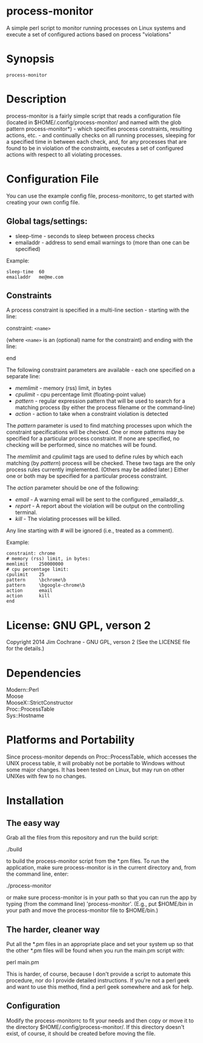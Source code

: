 process-monitor
===============

A simple perl script to monitor running processes on Linux systems and
execute a set of configured actions based on process "violations"

Synopsis
===============

    process-monitor

Description
===============

process-monitor is a fairly simple script that reads a configuration file
(located in $HOME/.config/process-monitor/ and named with the glob pattern
process-monitor\*) - which specifies process constraints, resulting
actions, etc. - and continually checks on all running processes, sleeping
for a specified time in between each check, and, for any processes that
are found to be in violation of the constraints, executes a set of
configured actions with respect to all violating processes.

Configuration File
===============
You can use the example config file, process-monitorrc, to get started with
creating your own config file.

Global tags/settings:
---------------

* sleep-time - seconds to sleep between process checks
* emailaddr  - address to send email warnings to (more than one can be
specified)

Example:

    sleep-time  60
    emailaddr   me@me.com

Constraints
---------------

A process constraint is specified in a multi-line section - starting with
the line:

constraint: `<name>`  

(where `<name>` is an (optional) name for the constraint) and ending with
the line:

end

The following constraint parameters are available - each one specified on
a separate line:

* _memlimit_ - memory (rss) limit, in bytes
* _cpulimit_ - cpu percentage limit (floating-point value)
* _pattern_ - regular expression pattern that will be used to search for a
matching process (by either the process filename or the command-line)
* _action_ - action to take when a constraint violation is detected

The _pattern_ parameter is used to find matching processes upon which the
constraint specifications will be checked.  One or more patterns may be
specified for a particular process constraint.  If none are specified, no
checking will be performed, since no matches will be found.

The _memlimit_ and _cpulimit_ tags are used to define rules by which each
matching (by _pattern_) process will be checked.  These two tags are
the only process rules currently implemented.  (Others may be added later.)
Either one or both may be specified for a particular process constraint.

The _action_ parameter should be one of the following:

* _email_ - A warning email will be sent to the configured _emailaddr_s.
* _report_ - A report about the violation will be output on the controlling
terminal.
* _kill_ - The violating processes will be killed.

Any line starting with # will be ignored (i.e., treated as a comment).

Example:

    constraint: chrome
    # memory (rss) limit, in bytes:
    memlimit    250000000
    # cpu percentage limit:
    cpulimit    25
    pattern     \bchrome\b
    pattern     \bgoogle-chrome\b
    action      email
    action      kill
    end

License:  GNU GPL, verson 2
===============

Copyright 2014  Jim Cochrane - GNU GPL, verson 2 (See the LICENSE file
for the details.)

Dependencies
===============

Modern::Perl  
Moose  
MooseX::StrictConstructor  
Proc::ProcessTable  
Sys::Hostname  

Platforms and Portability
===============

Since process-monitor depends on Proc::ProcessTable, which accesses the
UNIX process table, it will probably not be portable to Windows without
some major changes.  It has been tested on Linux, but may run on other
UNIXes with few to no changes.

Installation
===============
The easy way
---------------
Grab all the files from this repository and run the build script:

./build

to build the process-monitor script from the \*.pm files.  To run the
application, make sure process-monitor is in the current directory and,
from the command line, enter:

./process-monitor

or make sure process-monitor is in your path so that you can run the app by
typing (from the command line) 'process-monitor'. (E.g., put $HOME/bin in
your path and move the process-monitor file to $HOME/bin.)

The harder, cleaner way
---------------
Put all the \*.pm files in an appropriate place and set your system up so
that the other \*.pm files will be found when you run the main.pm script with:

perl main.pm

This is harder, of course, because I don't provide a script to automate this
procedure, nor do I provide detailed instructions.  If you're not a perl
geek and want to use this method, find a perl geek somewhere and ask for
help.

Configuration
---------------
Modify the process-monitorrc to fit your needs and then copy or move it to
the directory $HOME/.config/process-monitor/.  If this directory doesn't
exist, of course, it should be created before moving the file.
